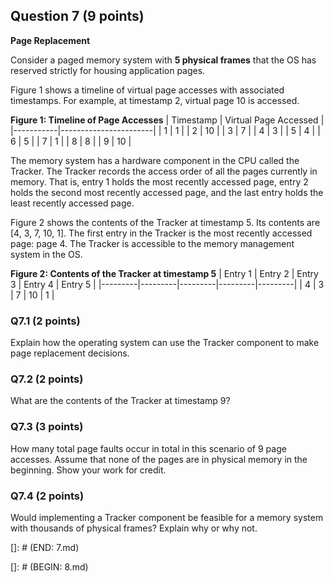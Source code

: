 ## Question 7 (9 points)
**Page Replacement**

<!-- Copied from pdf -->
<!-- Consider a paged memory system with 5 physical frames that the OS has reserved strictly for -->
<!-- housing application pages. -->
<!-- Figure 1 shows a timeline of virtual page accesses with associated timestamps. For example, at -->
<!-- timestamp 2, virtual page 10 is accessed. -->
<!-- Figure 1: Timeline of Page Accesses -->
<!-- Timestamp Virtual Page Accessed -->
<!-- 1 1 -->
<!-- 2 10 -->
<!-- 3 7 -->
<!-- 4 3 -->
<!-- 5 4 -->
<!-- 6 5 -->
<!-- 7 1 -->
<!-- 8 8 -->
<!-- 9 10 -->
<!-- The memory system has a hardware component in the CPU called the Tracker. The Tracker -->
<!-- records the access order of all the pages currently in memory. That is, entry 1 holds the most -->
<!-- recently accessed page, entry 2 holds the second most recently accessed page, and the last -->
<!-- entry holds the least recently accessed page. -->
<!-- Figure 2 shows the contents of the Tracker at timestamp 5. Its contents are [4, 3, 7, 10, 1]. The first -->
<!-- entry in the Tracker is the most recently accessed page: page 4. The Tracker is accessible to the -->
<!-- memory management system in the OS. -->
<!-- Figure 2: Contents of the Tracker at timestamp 5 -->
<!-- Entry 1 Entry 2 Entry 3 Entry 4 Entry 5 -->
<!-- 4 3 7 10 1 -->
<!-- Q7.1 (2 points) -->
<!-- Explain how the operating system can use the Tracker component to make page replacement -->
<!-- decisions. -->
<!-- Q7.2 (2 points) -->
<!-- What are the contents of the Tracker at timestamp 9? -->
<!-- Q7.3 (3 points) -->
<!-- How many total page faults occur in total in this scenario of 9 page accesses. Assume that none -->
<!-- of the pages are in physical memory in the beginning. Show your work for credit. -->
<!-- Q7.3 (2 points) -->
<!-- Would implementing a Tracker component be feasible for a memory system with thousands of -->
<!-- physical frames? Explain why or why not. -->
<!-- Format as markdown -->

Consider a paged memory system with **5 physical frames** that the OS has
reserved strictly for housing application pages.

Figure 1 shows a timeline of virtual page accesses with associated timestamps.
For example, at timestamp 2, virtual page 10 is accessed.

**Figure 1: Timeline of Page Accesses**
| Timestamp | Virtual Page Accessed |
|-----------|-----------------------|
| 1         |  1                    |
| 2         | 10                    |
| 3         |  7                    |
| 4         |  3                    |
| 5         |  4                    |
| 6         |  5                    |
| 7         |  1                    |
| 8         |  8                    |
| 9         | 10                    |

The memory system has a hardware component in the CPU called the Tracker. The
Tracker records the access order of all the pages currently in memory. That is,
entry 1 holds the most recently accessed page, entry 2 holds the second most
recently accessed page, and the last entry holds the least recently accessed
page.

Figure 2 shows the contents of the Tracker at timestamp 5. Its contents are
[4, 3, 7, 10, 1]. The first entry in the Tracker is the most recently accessed
page: page 4. The Tracker is accessible to the memory management system in the
OS.

**Figure 2: Contents of the Tracker at timestamp 5**
| Entry 1 | Entry 2 | Entry 3 | Entry 4 | Entry 5 |
|---------|---------|---------|---------|---------|
| 4       | 3       | 7       | 10      | 1       |

### Q7.1 (2 points)
Explain how the operating system can use the Tracker component to make page
replacement decisions.

### Q7.2 (2 points)
What are the contents of the Tracker at timestamp 9?

### Q7.3 (3 points)
How many total page faults occur in total in this scenario of 9 page accesses.
Assume that none of the pages are in physical memory in the beginning. Show
your work for credit.

### Q7.4 (2 points)
Would implementing a Tracker component be feasible for a memory system with
thousands of physical frames? Explain why or why not.

[]: # (END: 7.md)

[]: # (BEGIN: 8.md)

